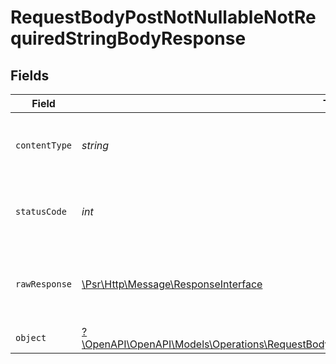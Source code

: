 # RequestBodyPostNotNullableNotRequiredStringBodyResponse


## Fields

| Field                                                                                                                                                                                     | Type                                                                                                                                                                                      | Required                                                                                                                                                                                  | Description                                                                                                                                                                               |
| ----------------------------------------------------------------------------------------------------------------------------------------------------------------------------------------- | ----------------------------------------------------------------------------------------------------------------------------------------------------------------------------------------- | ----------------------------------------------------------------------------------------------------------------------------------------------------------------------------------------- | ----------------------------------------------------------------------------------------------------------------------------------------------------------------------------------------- |
| `contentType`                                                                                                                                                                             | *string*                                                                                                                                                                                  | :heavy_check_mark:                                                                                                                                                                        | HTTP response content type for this operation                                                                                                                                             |
| `statusCode`                                                                                                                                                                              | *int*                                                                                                                                                                                     | :heavy_check_mark:                                                                                                                                                                        | HTTP response status code for this operation                                                                                                                                              |
| `rawResponse`                                                                                                                                                                             | [\Psr\Http\Message\ResponseInterface](https://www.php-fig.org/psr/psr-7/#33-psrhttpmessageresponseinterface)                                                                              | :heavy_check_mark:                                                                                                                                                                        | Raw HTTP response; suitable for custom response parsing                                                                                                                                   |
| `object`                                                                                                                                                                                  | [?\OpenAPI\OpenAPI\Models\Operations\RequestBodyPostNotNullableNotRequiredStringBodyResponseBody](../../Models/Operations/RequestBodyPostNotNullableNotRequiredStringBodyResponseBody.md) | :heavy_minus_sign:                                                                                                                                                                        | OK                                                                                                                                                                                        |